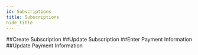 ```yaml
---
id: Subscriptions
title: Subscriptions
hide_title
---
```


##Create Subscription
##Update Subscription
##Enter Payment Information
##Update Payment Information
